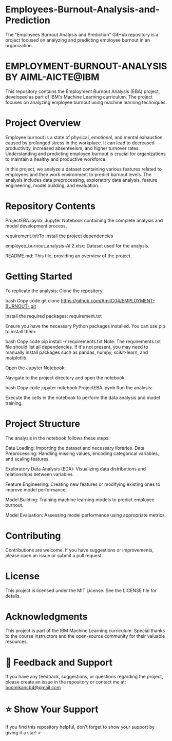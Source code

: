 # Employees-Burnout-Analysis-and-Prediction
The "Employees Burnout Analysis and Prediction" GitHub repository is a project focused on analyzing and predicting employee burnout in an organization.

# EMPLOYMENT-BURNOUT-ANALYSIS BY AIML-AICTE@IBM
This repository contains the Employment Burnout Analysis (EBA) project, developed as part of IBM's Machine Learning curriculum. The project focuses on analyzing employee burnout using machine learning techniques.

# Project Overview
Employee burnout is a state of physical, emotional, and mental exhaustion caused by prolonged stress in the workplace. It can lead to decreased productivity, increased absenteeism, and higher turnover rates. Understanding and predicting employee burnout is crucial for organizations to maintain a healthy and productive workforce.

In this project, we analyze a dataset containing various features related to employees and their work environment to predict burnout levels. The analysis includes data preprocessing, exploratory data analysis, feature engineering, model building, and evaluation.

# Repository Contents
ProjectEBA.ipynb: Jupyter Notebook containing the complete analysis and model development process.

requirement.txt:To install the project dependencies

employee_burnout_analysis-AI 2.xlsx: Dataset used for the analysis.

README.md: This file, providing an overview of the project.

# Getting Started
To replicate the analysis: Clone the repository:

bash Copy code git clone https://github.com/AmitC04/EMPLOYMENT-BURNOUT-.git

Install the required packages: requirement.txt

Ensure you have the necessary Python packages installed. You can use pip to install them:

bash Copy code pip install -r requirements.txt Note: The requirements.txt file should list all dependencies. If it's not present, you may need to manually install packages such as pandas, numpy, scikit-learn, and matplotlib.

Open the Jupyter Notebook:

Navigate to the project directory and open the notebook:

bash Copy code jupyter notebook ProjectEBA.ipynb Run the analysis:

Execute the cells in the notebook to perform the data analysis and model training.

# Project Structure
The analysis in the notebook follows these steps:

Data Loading: Importing the dataset and necessary libraries. Data Preprocessing: Handling missing values, encoding categorical variables, and scaling features.

Exploratory Data Analysis (EDA): Visualizing data distributions and relationships between variables.

Feature Engineering: Creating new features or modifying existing ones to improve model performance.

Model Building: Training machine learning models to predict employee burnout.

Model Evaluation: Assessing model performance using appropriate metrics.

# Contributing
Contributions are welcome. If you have suggestions or improvements, please open an issue or submit a pull request.

# License
This project is licensed under the MIT License. See the LICENSE file for details.

# Acknowledgments
This project is part of the IBM Machine Learning curriculum. Special thanks to the course instructors and the open-source community for their valuable resources.

# 📝 Feedback and Support
If you have any feedback, suggestions, or questions regarding the project, please create an issue in the repository or contact me at:
boomikancb4@gmail.com

# ⭐ Show Your Support
If you find this repository helpful, don't forget to show your support by giving it a star! ⭐

